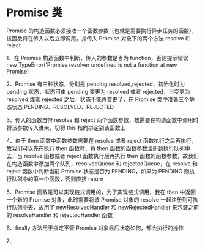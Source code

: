 # Promise 类

Promise 的构造函数必须接收一个函数参数（也就是需要执行异步任务的函数），该函数将在传入以后立即调用，并传入 Promise 对象下的两个方法 resolve 和 reject

1、在 Promise 构造函数中判断，传入的参数是否为 function，否则提示错误 new TypeError('Promise resolver undefined is not a function at new Promise)

2、Promise 有三种状态，分别是 pending,resolved,rejected，初始化时为 pending 状态，状态可由 pending 变更为 resolved 或者 rejected，当变更为 resolved 或者 rejected 之后，状态不能再变更了，在 Promise 类中准备三个静态状态 PENDING、RESOLVED、REJECTED

3、传入的函数自带 resolve 和 reject 两个函数参数，故需要在构造函数中调用时将该参数传入进来，切将 this 指向绑定到该函数上

4、由于 then 函数中函数参数需要在 resolve 或者 reject 函数执行之后再执行，故我们可以先在执行 then 函数时，将 then 函数的函数参数注册到执行队列中去，当 resolve 函数或者 reject 函数执行后再执行 then 函数的函数参数，故我们在构造函数中添加两个队列，resolvedQueue 和 rejectedQueue，在 resolve 和 reject 函数中判断当前 Promise 状态是否为 PENDING，如果为 PENDING 则执行队列中的第一个函数，否则直接 return

5、Promise 函数是可以实现链式调用的，为了实现链式调用，我在 then 中返回一个新的 Promise 对象，此时需要将该 Promise 对象的 resolve 一起注册到可执行队列中去，故用了 newResolvedHandler 和 newRejectedHandler 来包装之前的 resolveHandler 和 rejectedHandler 函数

6、finally 方法用于指定不管 Promise 对象最后状态如何，都会执行的操作

7、
